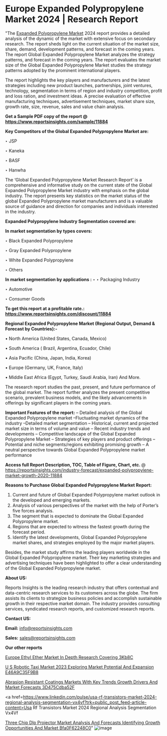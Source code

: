 # Europe Expanded Polypropylene Market 2024 | Research Report

"The <a href=https://www.reportsinsights.com/sample/11884>Expanded Polypropylene Market</a> 2024 report provides a detailed analysis of the dynamic of the market with extensive focus on secondary research. The report sheds light on the current situation of the market size, share, demand, development patterns, and forecast in the coming years. The report Global Expanded Polypropylene Market analyzes the strategy patterns, and forecast in the coming years. The report evaluates the market size of the Global Expanded Polypropylene Market studies the strategy patterns adopted by the prominent international players.

The report highlights the key players and manufacturers and the latest strategies including new product launches, partnerships, joint ventures, technology, segmentation in terms of region and industry competition, profit and loss ration, and investment ideas. A precise evaluation of effective manufacturing techniques, advertisement techniques, market share size, growth rate, size, revenue, sales and value chain analysis.

<strong>Get a Sample PDF copy of the report @ <a href=https://www.reportsinsights.com/sample/11884 style=color:#0000ff;>https://www.reportsinsights.com/sample/11884</a></strong>

<strong>Key Competitors of the Global Expanded Polypropylene Market are:</strong>

‣ JSP

‣ Kaneka

‣ BASF

‣ Hanwha

The ‘Global Expanded Polypropylene Market Research Report’ is a comprehensive and informative study on the current state of the Global Expanded Polypropylene Market industry with emphasis on the global industry. The report presents key statistics on the market status of the global Expanded Polypropylene market manufacturers and is a valuable source of guidance and direction for companies and individuals interested in the industry.

<strong>Expanded Polypropylene Industry Segmentation covered are:</strong>

<strong>In market segmentation by types covers: </strong> 

‣ Black Expanded Polypropylene

‣ Gray Expanded Polypropylene

‣ White Expanded Polypropylene

‣ Others


<strong>In market segmentation by applications :</strong> 
‣ 
‣ Packaging Industry

‣ Automotive

‣ Consumer Goods

<strong>To get this report at a profitable rate.: <a href=https://www.reportsinsights.com/discount/11884 style=color:#0000ff;>https://www.reportsinsights.com/discount/11884</a></strong>

<strong>Regional Expanded Polypropylene Market (Regional Output, Demand &amp; Forecast by Countries):-</strong>

• North America (United States, Canada, Mexico)

• South America ( Brazil, Argentina, Ecuador, Chile)

• Asia Pacific (China, Japan, India, Korea)

• Europe (Germany, UK, France, Italy)

• Middle East Africa (Egypt, Turkey, Saudi Arabia, Iran) And More.

The research report studies the past, present, and future performance of the global market. The report further analyzes the present competitive scenario, prevalent business models, and the likely advancements in offerings by significant players in the coming years.

<strong>Important Features of the report:</strong>
– Detailed analysis of the Global Expanded Polypropylene market
–Fluctuating market dynamics of the industry
–Detailed market segmentation
– Historical, current and projected market size in terms of volume and value
– Recent industry trends and developments
– Competitive landscape of the Global Expanded Polypropylene Market
– Strategies of key players and product offerings
– Potential and niche segments/regions exhibiting promising growth
– A neutral perspective towards Global Expanded Polypropylene market performance

<strong>Access full Report Description, TOC, Table of Figure, Chart, etc. </strong>@   <a href=https://reportsinsights.com/industry-forecast/expanded-polypropylene-market-growth-2020-11884 style=color:#0000ff;>https://reportsinsights.com/industry-forecast/expanded-polypropylene-market-growth-2020-11884</a>

<strong>Reasons to Purchase Global Expanded Polypropylene Market Report:</strong>
1. Current and future of Global Expanded Polypropylene market outlook in the developed and emerging markets.
2. Analysis of various perspectives of the market with the help of Porter’s five forces analysis.
3. The segment that is expected to dominate the Global Expanded Polypropylene market.
4. Regions that are expected to witness the fastest growth during the forecast period.
5. Identify the latest developments, Global Expanded Polypropylene market shares, and strategies employed by the major market players.

Besides, the market study affirms the leading players worldwide in the Global Expanded Polypropylene market. Their key marketing strategies and advertising techniques have been highlighted to offer a clear understanding of the Global Expanded Polypropylene market.

<strong><strong>About US</strong>:</strong>

Reports Insights is the leading research industry that offers contextual and data-centric research services to its customers across the globe. The firm assists its clients to strategize business policies and accomplish sustainable growth in their respective market domain. The industry provides consulting services, syndicated research reports, and customized research reports.

<strong>Contact US:</strong>

<p class=><b>Email:</b> <a href=mailto:info@reportsinsights.com>info@reportsinsights.com</a></p>
<p class=><b>Sales:</b> <a href=mailto:sales@reportsinsights.com>sales@reportsinsights.com</a></p>

<strong>Our other reports</strong>

<a href=https://www.linkedin.com/pulse/europe-ethyl-ether-market-in-depth-research-covering-3kb8c/>Europe Ethyl Ether Market In Depth Research Covering 3Kb8C</a>

<a href=https://medium.com/@akitotamura255/u-s-robotic-taxi-market-2023-exploring-market-potential-and-expansion-e46a9c35f9b8>U S Robotic Taxi Market 2023 Exploring Market Potential And Expansion E46A9C35F9B8</a>

<a href=https://medium.com/@jadhaosuchit578/abrasion-resistant-coatings-markets-with-key-trends-growth-drivers-and-market-forecasts-3d475cdba52f>Abrasion Resistant Coatings Markets With Key Trends Growth Drivers And Market Forecasts 3D475Cdba52F</a>

<a href=https://www.linkedin.com/pulse/usa-rf-transistors-market-2024-regional-analysis-segmentation-vx4vf?trk=public_post_feed-article-content>Usa Rf Transistors Market 2024 Regional Analysis Segmentation Vx4Vf</a>

<a href=https://medium.com/@raneanushree242/three-chip-dlp-projector-market-analysis-and-forecasts-identifying-growth-opportunities-and-market-bfa0f62248c0>Three Chip Dlp Projector Market Analysis And Forecasts Identifying Growth Opportunities And Market Bfa0F62248C0</a>"
![image](https://github.com/Reportsinsights123/RIgrowth/assets/158415881/68d5a985-d027-4560-ad32-272a731bf0ec)


